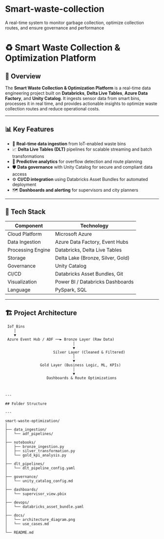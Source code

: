 # Smart-waste-collection
A real-time system to monitor garbage collection, optimize collection routes, and ensure governance and performance


# ♻️ Smart Waste Collection & Optimization Platform

## 🚀 Overview
The **Smart Waste Collection & Optimization Platform** is a real-time data engineering project built on **Databricks**, **Delta Live Tables**, **Azure Data Factory**, and **Unity Catalog**. It ingests sensor data from smart bins, processes it in real time, and provides actionable insights to optimize waste collection routes and reduce operational costs.

---

## 📊 Key Features

- 🔄 **Real-time data ingestion** from IoT-enabled waste bins
- 📈 **Delta Live Tables (DLT)** pipelines for scalable streaming and batch transformations
- 🧠 **Predictive analytics** for overflow detection and route planning
- 🛡️ **Data governance** with Unity Catalog for secure and compliant data access
- ⚙️ **CI/CD integration** using Databricks Asset Bundles for automated deployment
- 🗺️ **Dashboards and alerting** for supervisors and city planners

---

## 🧱 Tech Stack

| Component         | Technology                          |
|------------------|-------------------------------------|
| Cloud Platform    | Microsoft Azure                    |
| Data Ingestion    | Azure Data Factory, Event Hubs     |
| Processing Engine | Databricks, Delta Live Tables      |
| Storage           | Delta Lake (Bronze, Silver, Gold)  |
| Governance        | Unity Catalog                      |
| CI/CD             | Databricks Asset Bundles, Git      |
| Visualization     | Power BI / Databricks Dashboards   |
| Language          | PySpark, SQL                       |

---

## 🏗️ Project Architecture

```text
 IoT Bins
    │
    ▼
 Azure Event Hub / ADF ──► Bronze Layer (Raw Data)
                               │
                               ▼
                      Silver Layer (Cleaned & Filtered)
                               │
                               ▼
                Gold Layer (Business Logic, ML, KPIs)
                               │
                               ▼
                   Dashboards & Route Optimizations



---

## Folder Structure

--- 

smart-waste-optimization/
│
├── data_ingestion/
│   └── adf_pipelines/
│
├── notebooks/
│   ├── bronze_ingestion.py
│   ├── silver_transformation.py
│   └── gold_kpi_analysis.py
│
├── dlt_pipelines/
│   └── dlt_pipeline_config.yaml
│
├── governance/
│   └── unity_catalog_config.md
│
├── dashboards/
│   └── supervisor_view.pbix
│
├── devops/
│   └── databricks_asset_bundle.yaml
│
├── docs/
│   └── architecture_diagram.png
│   └── use_cases.md
│
└── README.md

